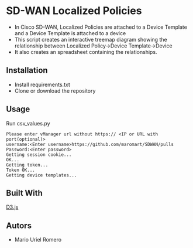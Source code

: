 # SD-WAN Localized Policies 
- In Cisco SD-WAN, Localized Policies are attached to a Device Template and a Device Template is attached to a device
- This script creates an interactive treemap diagram showing the relationship between Localized Policy->Device Template->Device
- It also creates an spreadsheet containing the relationships.

## Installation
- Install requirements.txt
- Clone or download the repository

## Usage
Run csv_values.py
```
Please enter vManager url without https:// <IP or URL with port(optional)>
username:<Enter username>https://github.com/maromart/SDWAN/pulls
Password:<Enter password>
Getting session cookie...
OK...
Getting token...
Token OK...
Getting device templates...
```
## Built With
[D3.js](https://d3js.org/)

## Autors
- Mario Uriel Romero 
